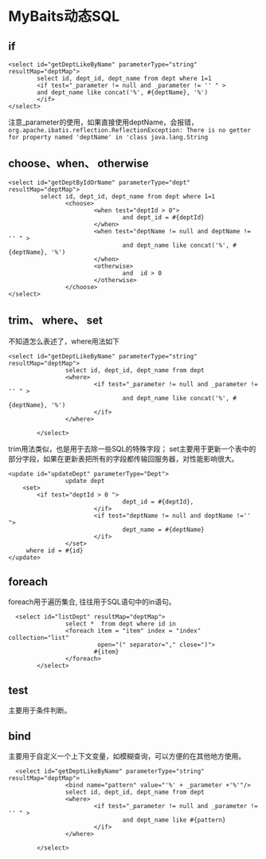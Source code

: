 # MyBaits动态SQL
 
## if
``` OGNL
<select id="getDeptLikeByName" parameterType="string" resultMap="deptMap">
        select id, dept_id, dept_name from dept where 1=1
        <if test="_parameter != null and _parameter != '' " >
        and dept_name like concat('%', #{deptName}, '%')
        </if>
</select>
```
注意\_parameter的使用，如果直接使用deptName，会报错，
`org.apache.ibatis.reflection.ReflectionException: There is no getter for property named 'deptName' in 'class java.lang.String `
 
## choose、when、 otherwise
```OGNL
<select id="getDeptByIdOrName" parameterType="dept" resultMap="deptMap">
         select id, dept_id, dept_name from dept where 1=1
                <choose>
                        <when test="deptId > 0">
                                and dept_id = #{deptId}
                        </when>
                        <when test="deptName != null and deptName != '' " >
                                and dept_name like concat('%', #{deptName}, '%')
                        </when>
                        <otherwise>
                                and  id > 0
                        </otherwise>
                </choose>
</select>
```
 
## trim、 where、 set
不知道怎么表述了，where用法如下
```OGNL
<select id="getDeptLikeByName" parameterType="string" resultMap="deptMap">
                select id, dept_id, dept_name from dept
                <where>
                        <if test="_parameter != null and _parameter != '' " >
                                and dept_name like concat('%', #{deptName}, '%')
                        </if>
                </where>
 
        </select>
```
trim用法类似，也是用于去除一些SQL的特殊字段；
set主要用于更新一个表中的部分字段，如果在更新表把所有的字段都传输回服务器，对性能影响很大。
```OGNL
<update id="updateDept" parameterType="Dept">
                update dept
    <set>
        <if test="deptId > 0 ">
                                dept_id = #{deptId},
                        </if>
                        <if test="deptName != null and deptName !='' ">
                                dept_name = #{deptName}
                        </if>
                </set>
     where id = #{id}
</update>
```
## foreach
foreach用于遍历集合, 往往用于SQL语句中的in语句。
```OGNL
  <select id="listDept" resultMap="deptMap">
                select *  from dept where id in
                <foreach item = "item" index = "index" collection="list"
                         open="(" separator="," close=")">
                        #{item}
                </foreach>
        </select>
```
## test
主要用于条件判断。
## bind
主要用于自定义一个上下文变量，如模糊查询，可以方便的在其他地方使用。
```OGNL
  <select id="getDeptLikeByName" parameterType="string" resultMap="deptMap">
                <bind name="pattern" value="'%' + _parameter +'%'"/>
                select id, dept_id, dept_name from dept
                <where>
                        <if test="_parameter != null and _parameter != '' " >
                                and dept_name like #{pattern}
                        </if>
                </where>
 
        </select>
```